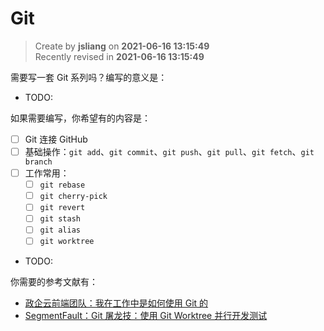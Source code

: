 Git
===

> Create by **jsliang** on **2021-06-16 13:15:49**  
> Recently revised in **2021-06-16 13:15:49**

需要写一套 Git 系列吗？编写的意义是：

* TODO:

如果需要编写，你希望有的内容是：

* [ ] Git 连接 GitHub
* [ ] 基础操作：`git add`、`git commit`、`git push`、`git pull`、`git fetch`、`git branch`
* [ ] 工作常用：
  * [ ] `git rebase`
  * [ ] `git cherry-pick`
  * [ ] `git revert`
  * [ ] `git stash`
  * [ ] `git alias`
  * [ ] `git worktree`
* TODO:

你需要的参考文献有：

* [政企云前端团队：我在工作中是如何使用 Git 的](https://www.zoo.team/article/how-to-use-git)
* [SegmentFault：Git 屠龙技：使用 Git Worktree 并行开发测试](https://segmentfault.com/a/1190000038508752)